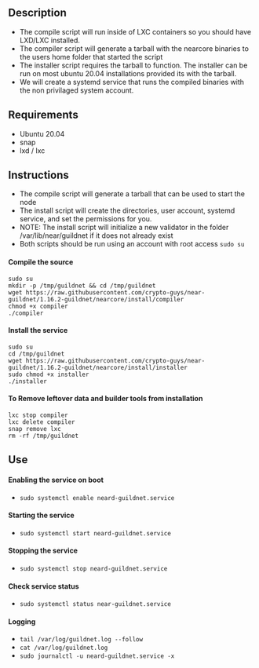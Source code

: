 ## Description

- The compile script will run inside of LXC containers so you should have LXD/LXC installed.
- The compiler script will generate a tarball with the nearcore binaries to the users home folder that started the script
- The installer script requires the tarball to function. The installer can be run on most ubuntu 20.04 installations provided its with the tarball.
- We will create a systemd service that runs the compiled binaries with the non privilaged system account.

## Requirements

- Ubuntu 20.04 
- snap
- lxd / lxc

    
## Instructions

- The compile script will generate a tarball that can be used to start the node
- The install script will create the directories, user account, systemd service, and set the permissions for you.
- NOTE: The install script will initialize a new validator in the folder /var/lib/near/guildnet if it does not already exist
- Both scripts should be run using an account with root access ```sudo su```
#### Compile the source

```
sudo su
mkdir -p /tmp/guildnet && cd /tmp/guildnet
wget https://raw.githubusercontent.com/crypto-guys/near-guildnet/1.16.2-guildnet/nearcore/install/compiler 
chmod +x compiler
./compiler
```

#### Install the service

```
sudo su
cd /tmp/guildnet
wget https://raw.githubusercontent.com/crypto-guys/near-guildnet/1.16.2-guildnet/nearcore/install/installer
sudo chmod +x installer
./installer
```

#### To Remove leftover data and builder tools from installation
```
lxc stop compiler
lxc delete compiler
snap remove lxc
rm -rf /tmp/guildnet
```

## Use

#### Enabling the service on boot
- ```sudo systemctl enable neard-guildnet.service```

#### Starting the service 
- ```sudo systemctl start neard-guildnet.service```

#### Stopping the service 
- ```sudo systemctl stop neard-guildnet.service```

#### Check service status
- ```sudo systemctl status near-guildnet.service```

#### Logging

- ```tail /var/log/guildnet.log --follow```
- ```cat /var/log/guildnet.log```
- ```sudo journalctl -u neard-guildnet.service -x```
